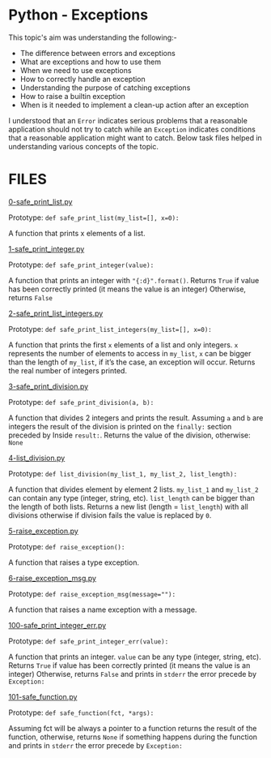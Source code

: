 # Python - Exceptions
This topic's aim was understanding the following:-

* The difference between errors and exceptions
* What are exceptions and how to use them
* When we need to use exceptions
* How to correctly handle an exception
* Understanding the purpose of catching exceptions
* How to raise a builtin exception
* When is it needed to implement a clean-up action after an exception

I understood that an `Error` indicates serious problems that a reasonable application should not try to catch while an `Exception` indicates conditions that a reasonable application might want to catch. Below task files helped in understanding various concepts of the topic.

# FILES

[0-safe_print_list.py](../0x05-python-exceptions/0-safe_print_list.py)

Prototype: `def safe_print_list(my_list=[], x=0):`

A function that prints x elements of a list.

[1-safe_print_integer.py](../0x05-python-exceptions/1-safe_print_integer.py)

Prototype: `def safe_print_integer(value):`

A function that prints an integer with `"{:d}".format()`. Returns `True` if value has been correctly printed (it means the value is an integer)
Otherwise, returns `False`

[2-safe_print_list_integers.py](../0x05-python-exceptions/2-safe_print_list_integers.py)

Prototype: `def safe_print_list_integers(my_list=[], x=0):`

A function that prints the first `x` elements of a list and only integers. `x` represents the number of elements to access in `my_list`, `x` can be bigger than the length of `my_list`, if it’s the case, an exception will occur. Returns the real number of integers printed.

[3-safe_print_division.py](../0x05-python-exceptions/3-safe_print_division.py)

Prototype: `def safe_print_division(a, b):`

A function that divides 2 integers and prints the result. Assuming `a` and `b` are integers the result of the division is printed on the `finally:` section preceded by Inside `result:`. Returns the value of the division, otherwise: `None`

[4-list_division.py](../0x05-python-exceptions/4-list_division.py)

Prototype: `def list_division(my_list_1, my_list_2, list_length):`

A function that divides element by element 2 lists. `my_list_1` and `my_list_2` can contain any type (integer, string, etc). `list_length` can be bigger than the length of both lists. Returns a new list (length = `list_length`) with all divisions otherwise if division fails the value is replaced by `0`.

[5-raise_exception.py](../0x05-python-exceptions/5-raise_exception.py)

Prototype: `def raise_exception():`

A function that raises a type exception.

[6-raise_exception_msg.py](../0x05-python-exceptions/6-raise_exception_msg.py)

Prototype: `def raise_exception_msg(message=""):`

A function that raises a name exception with a message.

[100-safe_print_integer_err.py](../0x05-python-exceptions/100-safe_print_integer_err.py)

Prototype: `def safe_print_integer_err(value):`

A function that prints an integer. `value` can be any type (integer, string, etc). Returns `True` if value has been correctly printed (it means the value is an integer)
Otherwise, returns `False` and prints in `stderr` the error precede by `Exception: `

[101-safe_function.py](../0x05-python-exceptions/101-safe_function.py)

Prototype: `def safe_function(fct, *args):`

Assuming fct will be always a pointer to a function returns the result of the function, otherwise, returns `None` if something happens during the function and prints in `stderr` the error precede by `Exception: `
